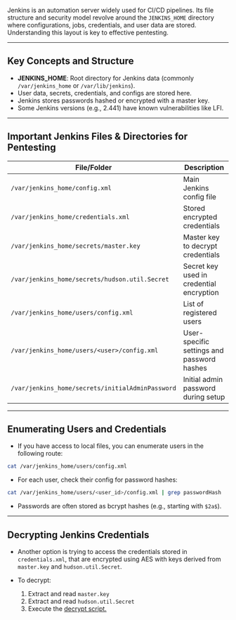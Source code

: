 Jenkins is an automation server widely used for CI/CD pipelines. Its file structure and security model revolve around the `JENKINS_HOME` directory where configurations, jobs, credentials, and user data are stored. Understanding this layout is key to effective pentesting.

---

## Key Concepts and Structure

- **JENKINS_HOME**: Root directory for Jenkins data (commonly `/var/jenkins_home` or `/var/lib/jenkins`).
- User data, secrets, credentials, and configs are stored here.
- Jenkins stores passwords hashed or encrypted with a master key.
- Some Jenkins versions (e.g., 2.441) have known vulnerabilities like LFI.

---

## Important Jenkins Files & Directories for Pentesting

|File/Folder|Description|
|---|---|
|`/var/jenkins_home/config.xml`|Main Jenkins config file|
|`/var/jenkins_home/credentials.xml`|Stored encrypted credentials|
|`/var/jenkins_home/secrets/master.key`|Master key to decrypt credentials|
|`/var/jenkins_home/secrets/hudson.util.Secret`|Secret key used in credential encryption|
|`/var/jenkins_home/users/config.xml`|List of registered users|
|`/var/jenkins_home/users/<user>/config.xml`|User-specific settings and password hashes|
|`/var/jenkins_home/secrets/initialAdminPassword`|Initial admin password during setup|


---

## Enumerating Users and Credentials

- If you have access to local files, you can enumerate users in the following route:
```bash
cat /var/jenkins_home/users/config.xml
```
- For each user, check their config for password hashes:
```bash
cat /var/jenkins_home/users/<user_id>/config.xml | grep passwordHash
```
- Passwords are often stored as bcrypt hashes (e.g., starting with `$2a$`).


--- 

## Decrypting Jenkins Credentials

- Another option is trying to access the credentials stored in `credentials.xml`, that are encrypted using AES with keys derived from `master.key` and `hudson.util.Secret`.

- To decrypt:
    1. Extract and read `master.key`
    2. Extract and read `hudson.util.Secret`
    3. Execute the [decrypt script.](https://github.com/bstapes/jenkins-decrypt)





